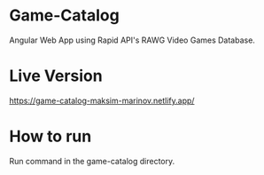 # Game-Catalog
Angular Web App using Rapid API's RAWG Video Games Database.

# Live Version
https://game-catalog-maksim-marinov.netlify.app/

# How to run
Run <ng serve> command in the game-catalog directory.

